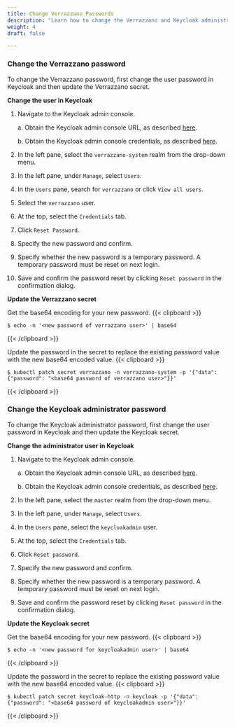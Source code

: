 ```yaml
---
title: Change Verrazzano Passwords
description: "Learn how to change the Verrazzano and Keycloak administrator passwords"
weight: 4
draft: false

---
```


### Change the Verrazzano password

To change the Verrazzano password, first change the user password in Keycloak and then update the Verrazzano secret.

**Change the user in Keycloak**

1. Navigate to the Keycloak admin console.

   a. Obtain the Keycloak admin console URL, as described [here](#get-the-consoles-urls).

   b. Obtain the Keycloak admin console credentials, as described [here](#the-keycloak-admin-console).

2. In the left pane, select the `verrazzano-system` realm from the drop-down menu.
3. In the left pane, under `Manage`, select `Users`.
4. In the `Users` pane, search for `verrazzano` or click `View all users`.
5. Select the `verrazzano` user.
6. At the top, select the `Credentials` tab.
7. Click `Reset Password`.
8. Specify the new password and confirm.
9. Specify whether the new password is a temporary password. A temporary password must be reset on next login.
10. Save and confirm the password reset by clicking `Reset password` in the confirmation dialog.

**Update the Verrazzano secret**

Get the base64 encoding for your new password.
{{< clipboard >}}
<div class="highlight">

    $ echo -n '<new password of verrazzano user>' | base64

</div>
{{< /clipboard >}}

Update the password in the secret to replace the existing password value with the new base64 encoded value.
{{< clipboard >}}
<div class="highlight">

    $ kubectl patch secret verrazzano -n verrazzano-system -p '{"data": {"password": "<base64 password of verrazzano user>"}}'

</div>
{{< /clipboard >}}

### Change the Keycloak administrator password

To change the Keycloak administrator password, first change the user password in Keycloak and then update the Keycloak secret.

**Change the administrator user in Keycloak**

1. Navigate to the Keycloak admin console.

   a. Obtain the Keycloak admin console URL, as described [here](#get-the-consoles-urls).

   b. Obtain the Keycloak admin console credentials, as described [here](#the-keycloak-admin-console).

2. In the left pane, select the `master` realm from the drop-down menu.
3. In the left pane, under `Manage`, select `Users`.
4. In the `Users` pane, select the `keycloakadmin` user.
5. At the top, select the `Credentials` tab.
6. Click `Reset password`.
7. Specify the new password and confirm.
8. Specify whether the new password is a temporary password. A temporary password must be reset on next login.
9. Save and confirm the password reset by clicking `Reset password` in the confirmation dialog.

**Update the Keycloak secret**

Get the base64 encoding for your new password.
{{< clipboard >}}
<div class="highlight">

    $ echo -n '<new password for keycloakadmin user>' | base64

</div>
{{< /clipboard >}}

Update the password in the secret to replace the existing password value with the new base64 encoded value.
{{< clipboard >}}
<div class="highlight">

    $ kubectl patch secret keycloak-http -n keycloak -p '{"data": {"password": "<base64 password of keycloakadmin user>"}}'

</div>
{{< /clipboard >}}
